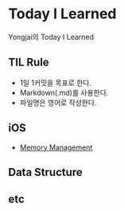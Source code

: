 # Today I Learned
Yongjai의 Today I Learned

## TIL Rule
* 1일 1커밋을 목표로 한다.
* Markdown(.md)를 사용한다.
* 파일명은 영어로 작성한다.

## iOS
* [Memory Management](https://github.com/Yongjai/TIL/blob/master/iOS/MemoryManagement.md/)

## Data Structure

## etc